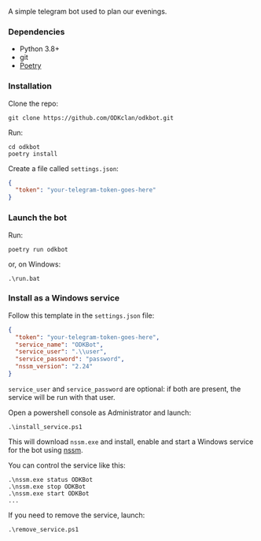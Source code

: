 A simple telegram bot used to plan our evenings.

### Dependencies

- Python 3.8+
- git
- [Poetry](https://python-poetry.org/)

### Installation

Clone the repo:

```
git clone https://github.com/ODKclan/odkbot.git
```

Run:

```console
cd odkbot
poetry install
```

Create a file called `settings.json`:

```json
{
  "token": "your-telegram-token-goes-here"
}
```

### Launch the bot

Run:

```console
poetry run odkbot
```

or, on Windows:

```console
.\run.bat
```

### Install as a Windows service

Follow this template in the `settings.json` file:

```json
{
  "token": "your-telegram-token-goes-here",
  "service_name": "ODKBot",
  "service_user": ".\\user",
  "service_password": "password",
  "nssm_version": "2.24"
}
```
`service_user` and `service_password` are optional: if both are present, the service will be run with that user.

Open a powershell console as Administrator and launch:

```console
.\install_service.ps1
```

This will download `nssm.exe` and install, enable and start a Windows service for the bot using [nssm](https://nssm.cc/).

You can control the service like this:

```console
.\nssm.exe status ODKBot
.\nssm.exe stop ODKBot
.\nssm.exe start ODKBot
...
```

If you need to remove the service, launch:

```console
.\remove_service.ps1
```